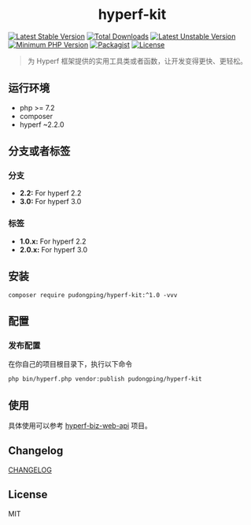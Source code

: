 <h1 align="center">hyperf-kit</h1>

<p align="center">

[![Latest Stable Version](https://poser.pugx.org/pudongping/hyperf-kit/v/stable.svg)](https://packagist.org/packages/pudongping/hyperf-kit)
[![Total Downloads](https://poser.pugx.org/pudongping/hyperf-kit/downloads.svg)](https://packagist.org/packages/pudongping/hyperf-kit)
[![Latest Unstable Version](https://poser.pugx.org/pudongping/hyperf-kit/v/unstable.svg)](https://packagist.org/packages/pudongping/hyperf-kit)
[![Minimum PHP Version](http://img.shields.io/badge/php-%3E%3D%207.2-8892BF.svg)](https://php.net/)
[![Packagist](https://img.shields.io/packagist/v/pudongping/hyperf-kit.svg)](https://github.com/pudongping/hyperf-kit)
[![License](https://poser.pugx.org/pudongping/hyperf-kit/license)](https://packagist.org/packages/pudongping/hyperf-kit)

</p>

> 为 Hyperf 框架提供的实用工具类或者函数，让开发变得更快、更轻松。

## 运行环境

- php >= 7.2
- composer
- hyperf ~2.2.0

## 分支或者标签

### 分支

- **2.2:** For hyperf 2.2
- **3.0:** For hyperf 3.0

### 标签

- **1.0.x:** For hyperf 2.2
- **2.0.x:** For hyperf 3.0

## 安装

```shell
composer require pudongping/hyperf-kit:^1.0 -vvv
```

## 配置

### 发布配置

在你自己的项目根目录下，执行以下命令

```shell
php bin/hyperf.php vendor:publish pudongping/hyperf-kit
```

## 使用

具体使用可以参考 [hyperf-biz-web-api](https://github.com/pudongping/hyperf-biz-web-api) 项目。

## Changelog

[CHANGELOG](./CHANGELOG.md)

## License

MIT